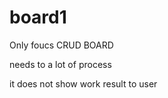 # board1
 Only foucs CRUD BOARD
 
 
 
 needs to a lot of process
 
 
 
 
 it does not show work result to user
 
